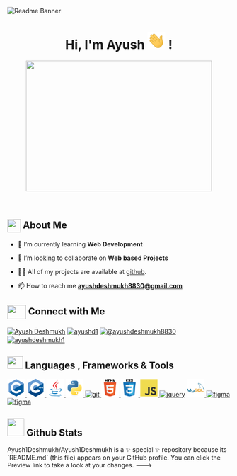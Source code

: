 ![Readme Banner](https://raw.githubusercontent.com/halfrost/halfrost/master/icons/header_.png)
<h1 align="center">Hi, I'm Ayush <img src="https://raw.githubusercontent.com/ABSphreak/ABSphreak/master/gifs/Hi.gif" width="40"> !</h1>
<p align="center"><img src="hello.gif" height="295px" width="420"></p>
<p align="center"><img src="https://user-images.githubusercontent.com/74038190/212284115-f47cd8ff-2ffb-4b04-b5bf-4d1c14c0247f.gif" height="4" width="999"></p>
<h2><img align="center" src="https://github.com/user-attachments/assets/87116c50-388f-4f34-8fee-5da87a8e61e5" height="30px" width="30px"> About Me</h2>

- 🌱 I’m currently learning **Web Development**

- 👯 I’m looking to collaborate on **Web based Projects**

- 👨‍💻 All of my projects are available at [github](https://github.com/Ayush1Deshmukh).

- 📫 How to reach me **ayushdeshmukh8830@gmail.com**

<h2><img align="center" src="https://github.com/user-attachments/assets/1c066503-e467-47a0-9099-dded5a8b6e28" height="32px" width="42px"> Connect with Me</h2>
<p align="left">
<a href="https://www.linkedin.com/in/ayush-deshmukh1" target="blank"><img align="center" src="https://raw.githubusercontent.com/rahuldkjain/github-profile-readme-generator/master/src/images/icons/Social/linked-in-alt.svg" alt="Ayush Deshmukh" height="30" width="40" /></a>
<!--  <a href="https://twitter.com/thesrushty" target="blank"><img align="center" src="https://raw.githubusercontent.com/rahuldkjain/github-profile-readme-generator/master/src/images/icons/Social/twitter.svg" alt="thesrushty" height="30" width="40" /></a> -->
<a href="https://dev.to/ayush_deshmukh_e58032c495" target="blank"><img align="center" src="https://raw.githubusercontent.com/rahuldkjain/github-profile-readme-generator/master/src/images/icons/Social/devto.svg" alt="ayushd1" height="30" width="40" /></a>
<a href="https://medium.com/@ayushdeshmukh8830" target="blank"><img align="center" src="https://raw.githubusercontent.com/rahuldkjain/github-profile-readme-generator/master/src/images/icons/Social/medium.svg" alt="@ayushdeshmukh8830" height="30" width="40" /></a>
<a href="https://www.kaggle.com/ayushdeshmukh1" target="blank"><img align="center" src="https://raw.githubusercontent.com/rahuldkjain/github-profile-readme-generator/master/src/images/icons/Social/kaggle.svg" alt="ayushdeshmukh1" height="30" width="40" /></a>
<!-- <a href="https://dribbble.com/sciver45" target="blank"><img align="center" src="https://raw.githubusercontent.com/rahuldkjain/github-profile-readme-generator/master/src/images/icons/Social/dribbble.svg" alt="sciver45" height="30" width="40" /></a> -->
</p>

<h2><img src="https://user-images.githubusercontent.com/74038190/212284087-bbe7e430-757e-4901-90bf-4cd2ce3e1852.gif" height="28px" width="35px"> Languages , Frameworks & Tools</h2>
<p align="left"> 
<a href="https://www.cprogramming.com/" target="_blank" rel="noreferrer"> <img src="https://raw.githubusercontent.com/devicons/devicon/master/icons/c/c-original.svg" alt="c" width="40" height="40"/> </a> 
<a href="https://www.w3schools.com/cpp/" target="_blank" rel="noreferrer"> <img src="https://raw.githubusercontent.com/devicons/devicon/master/icons/cplusplus/cplusplus-original.svg" alt="cplusplus" width="40" height="40"/> </a> 
<a href="https://www.java.com" target="_blank" rel="noreferrer"> <img src="https://raw.githubusercontent.com/devicons/devicon/master/icons/java/java-original.svg" alt="java" width="40" height="40"/> </a> 
<a href="https://www.python.org" target="_blank" rel="noreferrer"> <img src="https://raw.githubusercontent.com/devicons/devicon/master/icons/python/python-original.svg" alt="python" width="40" height="40"/> </a> 
<a href="https://git-scm.com/" target="_blank" rel="noreferrer"> <img src="https://www.vectorlogo.zone/logos/git-scm/git-scm-icon.svg" alt="git" width="40" height="40"/> </a> 
<a href="https://www.w3.org/html/" target="_blank" rel="noreferrer"> <img src="https://raw.githubusercontent.com/devicons/devicon/master/icons/html5/html5-original-wordmark.svg" alt="html5" width="40" height="40"/> </a> 
<a href="https://www.w3schools.com/css/" target="_blank" rel="noreferrer"> <img src="https://raw.githubusercontent.com/devicons/devicon/master/icons/css3/css3-original-wordmark.svg" alt="css3" width="40" height="40"/> </a>
<a href="https://developer.mozilla.org/en-US/docs/Web/JavaScript" target="_blank" rel="noreferrer"> <img src="https://raw.githubusercontent.com/devicons/devicon/master/icons/javascript/javascript-original.svg" alt="javascript" width="40" height="40"/> </a align="left">
<a href="https://jquery.com/" target="_blank" rel="noreferrer"> <img src="https://www.vectorlogo.zone/logos/jquery/jquery-vertical.svg" alt="jquery" width="40" height="40"/></a>
<!-- <a href="https://getbootstrap.com" target="_blank" rel="noreferrer"> <img src="https://raw.githubusercontent.com/devicons/devicon/master/icons/bootstrap/bootstrap-plain-wordmark.svg" alt="bootstrap" width="40" height="40"/> </a> -->
<!-- <a href="https://reactjs.org/" target="_blank" rel="noreferrer"> <img src="https://raw.githubusercontent.com/devicons/devicon/master/icons/react/react-original-wordmark.svg" alt="react" width="40" height="40"/> </a> 
<a href="https://redux.js.org" target="_blank" rel="noreferrer"> <img src="https://raw.githubusercontent.com/devicons/devicon/master/icons/redux/redux-original.svg" alt="redux" width="40" height="40"/>
<a href="https://nodejs.org" target="_blank" rel="noreferrer"> <img src="https://www.vectorlogo.zone/logos/nodejs/nodejs-horizontal.svg" alt="reactjs" width="40" height="40"/></a>
<a href="https://expressjs.com" target="_blank" rel="noreferrer"> <img src="https://www.vectorlogo.zone/logos/expressjs/expressjs-ar21.svg" alt="reactjs" width="40" height="40"/></a>
<a href="https://www.mongodb.com/" target="_blank" rel="noreferrer"> <img src="https://raw.githubusercontent.com/devicons/devicon/master/icons/mongodb/mongodb-original-wordmark.svg" alt="mongodb" width="40" height="40"/> </a> 
</a> <a href="https://nextjs.org/" target="_blank" rel="noreferrer"> <img src="https://cdn.worldvectorlogo.com/logos/nextjs-2.svg" alt="nextjs" width="40" height="40"/>
<a href="https://docs.soliditylang.org/en/v0.8.17/" target="_blank" rel="noreferrer"> <img src="https://github.com/srushti1hub/portfolio/blob/main/assets/icons/solidity.svg" alt="solidity" width="40" height="40"/></a>
<a href="https://ethereum.org/en/" target="_blank" rel="noreferrer"> <img src="https://github.com/srushti1hub/portfolio/blob/main/assets/icons/ethereum.png" alt="ethereum" width="40" height="40"/> </a>
<a href="https://trufflesuite.com/" target="_blank" rel="noreferrer"> <img src="https://github.com/srushti1hub/portfolio/blob/main/assets/icons/truffle.png" alt="truffle" width="40" height="40"/></a>
<a href="https://metamask.io/" target="_blank" rel="noreferrer"> <img src="https://github.com/srushti1hub/portfolio/blob/main/assets/icons/metamask.png" alt="metamask" width="40" height="40" /></a> -->
<a href="https://www.mysql.com/" target="_blank" rel="noreferrer"> <img src="https://raw.githubusercontent.com/devicons/devicon/master/icons/mysql/mysql-original-wordmark.svg" alt="mysql" width="40" height="40"/> </a> 
<a href="https://www.figma.com/" target="_blank" rel="noreferrer"> <img src="https://www.vectorlogo.zone/logos/figma/figma-icon.svg" alt="figma" width="40" height="40"/></a>
<a href="https://jupyter.org/ target="_blank" rel="noreferrer"> <img src="https://seeklogo.com/images/J/jupyter-logo-A91705F539-seeklogo.com.png" alt="figma" width="40" height="40"/></a>
</p>

<h2><img src="https://github.com/user-attachments/assets/562fc747-66e5-473b-9e4a-932197a4fa32" height="40px" width="38px"> Github Stats</h2>
<!-- <p><img align="left" src="https://github-readme-stats.vercel.app/api/top-langs?username=srushti1hub&show_icons=true&locale=en&layout=compact" alt="srushti1hub" /><img align="left" src="https://github-readme-streak-stats.herokuapp.com/?user=srushti1hub&" alt="srushti1hub" height ="165px"/></p>
 -->
Ayush1Deshmukh/Ayush1Deshmukh is a ✨ special ✨ repository because its `README.md` (this file) appears on your GitHub profile.
You can click the Preview link to take a look at your changes.
--->
